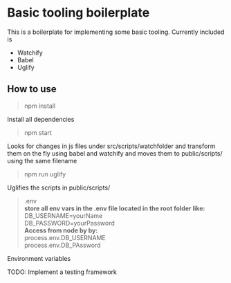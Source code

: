 # Basic tooling boilerplate
This is a boilerplate for implementing some basic tooling. Currently included is
- Watchify
- Babel
- Uglify

## How to use
> npm install

Install all dependencies

> npm start

Looks for changes in js files under src/scripts/watchfolder and transform them on the fly using babel and watchify and moves them to public/scripts/ using the same filename 

> npm run uglify

Uglifies the scripts in public/scripts/

> .env  
**store all env vars in the .env file located in the root folder like:**  
DB_USERNAME=yourName  
DB_PASSWORD=yourPassword  
**Access from node by by:**  
process.env.DB_USERNAME  
process.env.DB_PAssword

Environment variables

TODO: Implement a testing framework  
